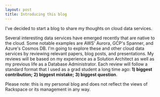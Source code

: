 ```yaml
---
layout: post
title: Introducing this blog
---
```


I've decided to start a blog to share my thoughts on cloud data services. 

<!--more-->

Several interesting data services have emerged recently that are native to the cloud. Some notable examples are AWS' Aurora, GCP's Spanner, and Azure's Cosmos DB. I'm going to explore these and other cloud data services by reviewing relevant papers, blog posts, and presentations. My reviews will be based on my experience as a Solution Architect as well as my previous life as a Database Administrator. Each review will follow a standard format that I used as a grad student a long time ago: **1) biggest contribution;** **2) biggest mistake;** **3) biggest question**. 

Please note: this is my personal blog and does not reflect the views of Rackspace or its management in any way.